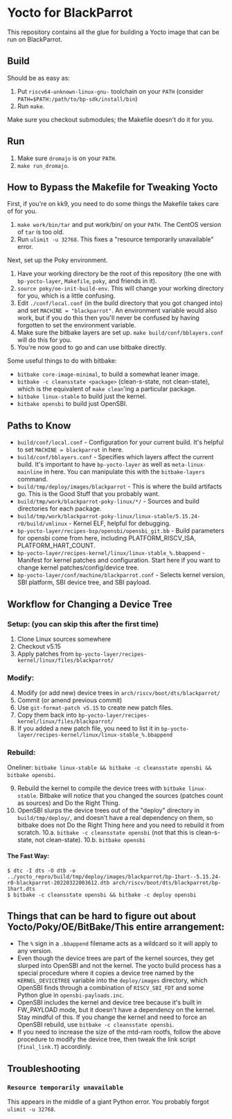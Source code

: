 # Yocto for BlackParrot

This repository contains all the glue for building a Yocto image that can be run on BlackParrot.

## Build

Should be as easy as:

1. Put `riscv64-unknown-linux-gnu-` toolchain on your `PATH` (consider `PATH=$PATH:/path/to/bp-sdk/install/bin`)
2. Run `make`.

Make sure you checkout submodules; the Makefile doesn't do it for you.

## Run

1. Make sure `dromajo` is on your `PATH`.
2. `make run_dromajo`.

## How to Bypass the Makefile for Tweaking Yocto

First, if you're on kk9, you need to do some things the Makefile takes care of for you.

1. `make work/bin/tar` and put work/bin/ on your `PATH`. The CentOS version of `tar` is too old.
2. Run `ulimit -u 32768`. This fixes a "resource temporarily unavailable" error.

Next, set up the Poky environment.

1. Have your working directory be the root of this repository (the one with `bp-yocto-layer`, `Makefile`, `poky`, and friends in it).
2. `source poky/oe-init-build-env`. This will change your working directory for you, which is a little confusing.
3. Edit `./conf/local.conf` (in the build directory that you got changed into) and set `MACHINE = "blackparrot"`. An environment variable would also work, but if you do this then you'll never be confused by having forgotten to set the environment variable.
4. Make sure the bitbake layers are set up. `make build/conf/bblayers.conf` will do this for you.
5. You're now good to go and can use bitbake directly.

Some useful things to do with bitbake:
- `bitbake core-image-minimal`, to build a somewhat leaner image.
- `bitbake -c cleansstate <package>` (clean-s-state, not clean-state), which is the equivalent of `make clean`'ing a particular package.
- `bitbake linux-stable` to build just the kernel.
- `bitbake opensbi` to build just OpenSBI.

## Paths to Know

- `build/conf/local.conf` - Configuration for your current build. It's helpful to set `MACHINE = blackparrot` in here.
- `build/conf/bblayers.conf` - Specifies which layers affect the current build. It's important to have `bp-yocto-layer` as well as `meta-linux-mainline` in here. You can manipulate this with the `bitbake-layers` command.
- `build/tmp/deploy/images/blackparrot` - This is where the build artifacts go. This is the Good Stuff that you probably want.
- `build/tmp/work/blackparrot-poky-linux/*/` - Sources and build directories for each package.
- `build/tmp/work/blackparrot-poky-linux/linux-stable/5.15.24-r0/build/vmlinux` - Kernel ELF, helpful for debugging.
- `bp-yocto-layer/recipes-bsp/opensbi/opensbi_git.bb` - Build parameters for opensbi come from here, including PLATFORM_RISCV_ISA, PLATFORM_HART_COUNT.
- `bp-yocto-layer/recipes-kernel/linux/linux-stable_%.bbappend` - Manifest for kernel patches and configuration. Start here if you want to change kernel patches/config/device tree.
- `bp-yocto-layer/conf/machine/blackparrot.conf` - Selects kernel version, SBI platform, SBI device tree, and SBI payload.

## Workflow for Changing a Device Tree

### Setup: (you can skip this after the first time)

1. Clone Linux sources somewhere
2. Checkout v5.15
3. Apply patches from `bp-yocto-layer/recipes-kernel/linux/files/blackparrot/`

### Modify: 

4. Modify (or add new) device trees in `arch/riscv/boot/dts/blackparrot/`
5. Commit (or amend previous commit)
6. Use `git-format-patch v5.15` to create new patch files.
7. Copy them back into `bp-yocto-layer/recipes-kernel/linux/files/blackparrot/`
8. If you added a new patch file, you need to list it in `bp-yocto-layer/recipes-kernel/linux/linux-stable_%.bbappend`

### Rebuild:

Oneliner: `bitbake linux-stable && bitbake -c cleansstate opensbi && bitbake opensbi`.

9. Rebuild the kernel to compile the device trees with `bitbake linux-stable`. Bitbake will notice that you changed the sources (patches count as sources) and Do the Right Thing.
10. OpenSBI slurps the device trees out of the "deploy" directory in `build/tmp/deploy/`, and doesn't have a real dependency on them, so bitbake does not Do the Right Thing here and you need to rebuild it from scratch.
  10.a. `bitbake -c cleansstate opensbi` (not that this is clean-s-state, not clean-state).
  10.b. `bitbake opensbi`

#### The Fast Way:

```
$ dtc -I dts -O dtb -o ../yocto_repro/build/tmp/deploy/images/blackparrot/bp-1hart--5.15.24-r0-blackparrot-20220322003612.dtb arch/riscv/boot/dts/blackparrot/bp-1hart.dts
$ bitbake -c cleansstate opensbi && bitbake -c deploy opensbi
```

## Things that can be hard to figure out about Yocto/Poky/OE/BitBake/This entire arrangement:

- The `%` sign in a `.bbappend` filename acts as a wildcard so it will apply to any version.
- Even though the device trees are part of the kernel sources, they get slurped into OpenSBI and not the kernel. The yocto build process has a special procedure where it copies a device tree named by the `KERNEL_DEVICETREE` variable into the `deploy/images` directory, which OpenSBI finds through a combination of `RISCV_SBI_FDT` and some Python glue in `opensbi-payloads.inc`.
- OpenSBI includes the kernel and device tree because it's built in FW_PAYLOAD mode, but it doesn't have a dependency on the kernel. Stay mindful of this. If you change the kernel and need to force an OpenSBI rebuild, use `bitbake -c cleansstate opensbi`.
- If you need to increase the size of the mtd-ram rootfs, follow the above procedure to modify the device tree, then tweak the link script (`final_link.T`) accordinly.

## Troubleshooting

### `Resource temporarily unavailable`

This appears in the middle of a giant Python error. You probably forgot `ulimit -u 32768`.
